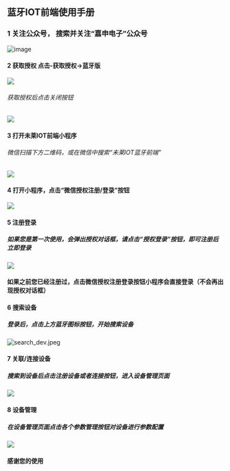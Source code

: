 ## 蓝牙IOT前端使用手册

###   1 关注公众号， 搜索并关注“嘉申电子”公众号
![image](https://upload-images.jianshu.io/upload_images/11115937-84ed728fc1cc62d0.png?imageMogr2/auto-orient/strip%7CimageView2/2/w/1240)

####   2 获取授权 点击-获取授权->蓝牙版
![](https://upload-images.jianshu.io/upload_images/11115937-3a6dbe69c7e74354.jpeg?imageMogr2/auto-orient/strip%7CimageView2/2/w/1240)
###### 获取授权后点击关闭按钮
![](https://upload-images.jianshu.io/upload_images/11115937-ae5ce5b2ada08d99.jpeg?imageMogr2/auto-orient/strip%7CimageView2/2/w/1240)

####   3 打开未莱IOT前端小程序
###### 微信扫描下方二维码，或在微信中搜索“未莱IOT蓝牙前端”
![](https://upload-images.jianshu.io/upload_images/11115937-9997002daa2e2449.jpg?imageMogr2/auto-orient/strip%7CimageView2/2/w/1240)

####  4 打开小程序，点击“微信授权注册/登录”按钮
![](https://upload-images.jianshu.io/upload_images/11115937-02330e2ce95bd944.jpeg?imageMogr2/auto-orient/strip%7CimageView2/2/w/1240)

#### 5 注册登录
##### 如果您是第一次使用，会弹出授权对话框，请点击“授权登录”按钮，即可注册后立即登录
![](https://upload-images.jianshu.io/upload_images/11115937-a794574b244ad6d9.jpeg?imageMogr2/auto-orient/strip%7CimageView2/2/w/1240)
#### 如果之前您已经注册过，点击微信授权注册登录按钮小程序会直接登录（不会再出现授权对话框）

#### 6 搜索设备
##### 登录后，点击上方蓝牙图标按钮，开始搜索设备
![search_dev.jpeg](https://upload-images.jianshu.io/upload_images/11115937-08722e6affc8c220.jpeg?imageMogr2/auto-orient/strip%7CimageView2/2/w/1240)

#### 7 关联/连接设备
##### 搜索到设备后点击注册设备或者连接按钮，进入设备管理页面
![](https://upload-images.jianshu.io/upload_images/11115937-fe950a4387f0eedd.jpeg?imageMogr2/auto-orient/strip%7CimageView2/2/w/1240)

#### 8 设备管理
##### 在设备管理页面点击各个参数管理按钮对设备进行参数配置
![](https://upload-images.jianshu.io/upload_images/11115937-049269431e6a4918.jpeg?imageMogr2/auto-orient/strip%7CimageView2/2/w/1240)

#### 感谢您的使用

